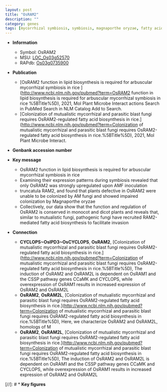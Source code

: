 ```yaml
---
layout: post
title: "OsRAM2"
description: ""
category: genes
tags: [mycorrhizal symbiosis, symbiosis, magnaporthe oryzae, fatty acid biosynthesis]
---
```


* **Information**  
    + Symbol: OsRAM2  
    + MSU: [LOC_Os03g52570](http://rice.uga.edu/cgi-bin/ORF_infopage.cgi?orf=LOC_Os03g52570)  
    + RAPdb: [Os03g0735900](http://rapdb.dna.affrc.go.jp/viewer/gbrowse_details/irgsp1?name=Os03g0735900)  

* **Publication**  
    + [OsRAM2 function in lipid biosynthesis is required for arbuscular mycorrhizal symbiosis in rice ](http://www.ncbi.nlm.nih.gov/pubmed?term=OsRAM2 function in lipid biosynthesis is required for arbuscular mycorrhizal symbiosis in rice %5BTitle%5D), 2021, Mol Plant Microbe Interact actions Search in PubMed Search in NLM Catalog Add to Search.
    + [Colonization of mutualistic mycorrhizal and parasitic blast fungi requires OsRAM2-regulated fatty acid biosynthesis in rice.](http://www.ncbi.nlm.nih.gov/pubmed?term=Colonization of mutualistic mycorrhizal and parasitic blast fungi requires OsRAM2-regulated fatty acid biosynthesis in rice.%5BTitle%5D), 2021, Mol Plant Microbe Interact.

* **Genbank accession number**  

* **Key message**  
    + OsRAM2 function in lipid biosynthesis is required for arbuscular mycorrhizal symbiosis in rice
    + Examining their expression patterns during symbiosis revealed that only OsRAM2 was strongly upregulated upon AMF inoculation
    + truncatula RAM2, and found that plants defective in OsRAM2 were unable to be colonized by AM fungi and showed impaired colonization by Magnaporthe oryzae
    + Collectively, our data show that the function and regulation of OsRAM2 is conserved in monocot and dicot plants and reveals that, similar to mutualistic fungi, pathogenic fungi have recruited RAM2-mediated fatty acid biosynthesis to facilitate invasion

* **Connection**  
    + __CYCLOPS~OsIPD3~OsCYCLOPS__, __OsRAM2__, [Colonization of mutualistic mycorrhizal and parasitic blast fungi requires OsRAM2-regulated fatty acid biosynthesis in rice.](http://www.ncbi.nlm.nih.gov/pubmed?term=Colonization of mutualistic mycorrhizal and parasitic blast fungi requires OsRAM2-regulated fatty acid biosynthesis in rice.%5BTitle%5D),  The induction of OsRAM2 and OsRAM2L is dependent on OsRAM1 and the CSSP pathway genes CCaMK and CYCLOPS, while overexpression of OsRAM1 results in increased expression of OsRAM2 and OsRAM2L
    + __OsRAM2__, __OsRAM2L__, [Colonization of mutualistic mycorrhizal and parasitic blast fungi requires OsRAM2-regulated fatty acid biosynthesis in rice.](http://www.ncbi.nlm.nih.gov/pubmed?term=Colonization of mutualistic mycorrhizal and parasitic blast fungi requires OsRAM2-regulated fatty acid biosynthesis in rice.%5BTitle%5D),  Here, we characterize OsRAM2 and OsRAM2L, homologs of M
    + __OsRAM2__, __OsRAM2L__, [Colonization of mutualistic mycorrhizal and parasitic blast fungi requires OsRAM2-regulated fatty acid biosynthesis in rice.](http://www.ncbi.nlm.nih.gov/pubmed?term=Colonization of mutualistic mycorrhizal and parasitic blast fungi requires OsRAM2-regulated fatty acid biosynthesis in rice.%5BTitle%5D),  The induction of OsRAM2 and OsRAM2L is dependent on OsRAM1 and the CSSP pathway genes CCaMK and CYCLOPS, while overexpression of OsRAM1 results in increased expression of OsRAM2 and OsRAM2L

[//]: # * **Key figures**  


